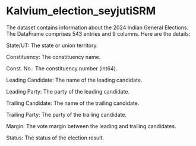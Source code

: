 # Kalvium_election_seyjutiSRM

The dataset contains information about the 2024 Indian General Elections. The DataFrame comprises 543 entries and 9 columns. Here are the details:

State/UT: The state or union territory.

Constituency: The constituency name.

Const. No.: The constituency number (int64).

Leading Candidate: The name of the leading candidate.

Leading Party: The party of the leading candidate.

Trailing Candidate: The name of the trailing candidate.

Trailing Party: The party of the trailing candidate.

Margin: The vote margin between the leading and trailing candidates.

Status: The status of the election result.
